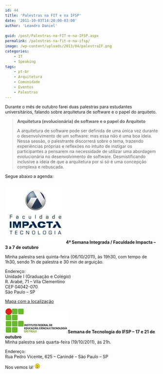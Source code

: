 ```yaml
---
id: 44
title: 'Palestras na FIT e na IFSP'
date: '2011-10-03T14:20:00-03:00'
author: 'Leandro Daniel'

guid: /post/Palestras-na-FIT-e-na-IFSP.aspx
permalink: /palestras-na-fit-e-na-ifsp/
image: /wp-content/uploads/2013/04/palestraIF.png
categories:
    - IT
    - Speaking
tags:
    - pt-br
    - Arquitetura
    - Comunidade
    - Eventos
    - Palestras
---
```


Durante o mês de outubro farei duas palestras para estudantes universitários, falando sobre arquitetura de software e o papel do arquiteto.

> **Arquitetura (evolucionária) de software e o papel do Arquiteto**
> 
> A arquitetura de software pode ser definida de uma única vez durante o desenvolvimento de um software: mas essa não é uma boa ideia. Nessa sessão, o palestrante discorrerá sobre o tema, trazendo experiências próprias e reflexões no intuito de instigar os participantes a pensarem na necessidade de utilizar uma abordagem evolucionária no desenvolvimento de software. Desmistificando inclusive a ideia de que a arquitetura por si só é uma concepção complexa e rebuscada.

Segue abaixo a agenda:

![](/assets/pics/faculdade-impacta-tecnologia.jpg)**4ª Semana Integrada / Faculdade Impacta – 3 a 7 de outubro**

Minha palestra será quinta-feira (06/10/2011), às 19h30, com tempo de 1h30, sendo 1h de palestra e 30 min de arguição.

Endereço:  
Unidade I (Graduação e Colégio)  
R. Arabé, 71 – Vila Clementino  
CEP 04042-070  
São Paulo – SP

[Mapa com a localização](http://www.impacta.edu.br/fit-localizacao.asp)

![](/assets/pics/IFlogo.gif)**Semana de Tecnologia do IFSP – 17 e 21 de outubro**   
Minha palestra será quarta-feira (19/10/2011), às 21h.

Endereço:  
Rua Pedro Vicente, 625 – Canindé – São Paulo – SP

Nos vemos lá! ![Smile](/assets/editors/tiny_mce_3_3_9_2/plugins/emotions/img/smiley-smile.gif "Smile")
